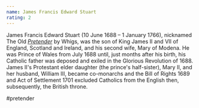 ```yaml
---
name: James Francis Edward Stuart
rating: 2
---
```


James Francis Edward Stuart (10 June 1688 – 1 January 1766), nicknamed The Old _[Pretender](./pretender.md)_ by Whigs, was the son of King James II and VII of England, Scotland and Ireland, and his second wife, Mary of Modena. He was Prince of Wales from July 1688 until, just months after his birth, his Catholic father was deposed and exiled in the Glorious Revolution of 1688. James II's Protestant elder daughter (the prince's half-sister), Mary II, and her husband, William III, became co-monarchs and the Bill of Rights 1689 and Act of Settlement 1701 excluded Catholics from the English then, subsequently, the British throne.

#pretender
